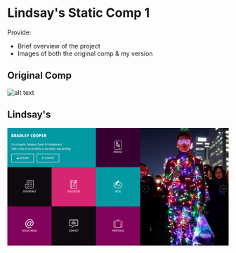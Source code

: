 # Lindsay's Static Comp 1
Provide:
* Brief overview of the project
* Images of both the original comp & my version




## Original Comp
![alt text](http://frontend.turing.io/assets/images/static-comp-challenge-1.jpg 'Original Comp')

## Lindsay's
![alt text](/images/lindsays.png "Lindsay's")
